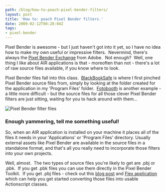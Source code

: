 ```yaml
---
path: /blog/how-to-poach-pixel-bender-filters/
layout: post
title: 'How to: poach Pixel Bender filters.'
date: 2009-02-12T08:28:04Z
tags:
- pixel-bender
---
```


Pixel Bender is awesome - but I just haven't got into it yet, so I have no idea how to make my own useful or impressive filters.  Nevermind, there's always the [Pixel Bender Exchange](http://www.adobe.com/cfusion/exchange/index.cfm?event=productHome&exc=26) from Adobe.  Not enough?  Well, one thing I like about AIR applications is that - moreoften than not - there's a lot of raw source files available, if you know where to look.

Pixel Bender files fall into this class.  [BlackBookSafe](http://www.adobe.com/devnet/air/ajax/articles/blackbooksafe_anatomy.html) is where I first pinched Pixel Bender source files from, simply by looking at the folder created for the application in my 'Program Files' folder.  [Fotobooth](http://www.adobe.com/cfusion/marketplace/index.cfm?event=marketplace.offering&offeringid=10080&marketplaceid=1) is another example - a little more difficult - but the source files for all those clever Pixel Bender filters are just sitting, waiting for you to hack around with them...

![Pixel Bender filter files](http://uploads.psyked.co.uk/2009/02/pixelbender.jpg "Pixel Bender filter files")

### Enough yammering, tell me something useful!

So, when an AIR application is installed on your machine it places all of the files it needs in your 'Applications' or 'Program Files' directory. Usually external assets like Pixel Bender are available in the source files in a standalone format, and that's all you really need to incorporate those filters into your own projects.

Well, almost.  The two types of source files you're likely to get are .pbj or .pbk.  If you get .pbk files you can use them directly in the Pixel Bender Toolkit.  If you get .pbj files - check out this [blog post](http://blog.minim.pl/?p=32) and [Flex application](http://blog.minim.pl/PBJtoAS/) which can help you get started converting those files into usable Actionscript classes.